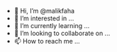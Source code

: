 - 👋 Hi, I’m @malikfaha
- 👀 I’m interested in ...
- 🌱 I’m currently learning ...
- 💞️ I’m looking to collaborate on ...
- 📫 How to reach me ...

<!---
malikfaha/malikfaha is a ✨ special ✨ repository because its `README.md` (this file) appears on your GitHub profile.
You can click the Preview link to take a look at your changes.
--->
